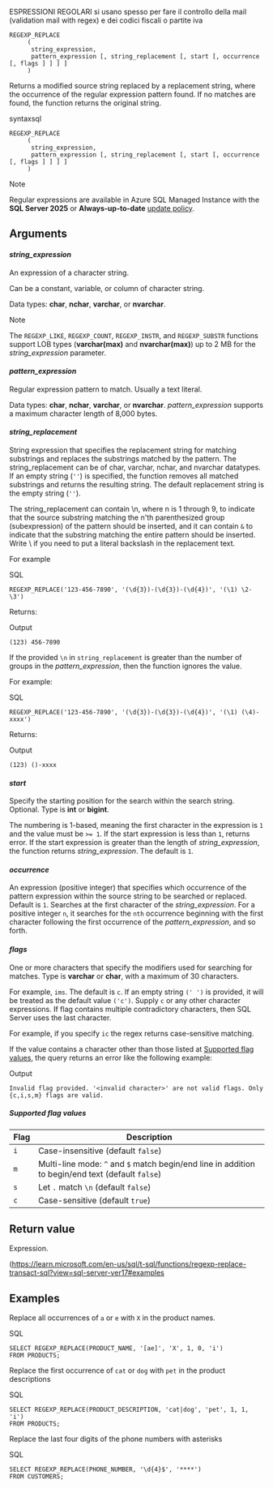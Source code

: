 ESPRESSIONI REGOLARI
si usano spesso per fare il controllo della mail (validation mail with regex)
e dei codici fiscali o partite iva

```
REGEXP_REPLACE
     (
      string_expression,
      pattern_expression [, string_replacement [, start [, occurrence [, flags ] ] ] ]
     )
```


Returns a modified source string replaced by a replacement string, where the occurrence of the regular expression pattern found. If no matches are found, the function returns the original string.

syntaxsql

```
REGEXP_REPLACE
     (
      string_expression,
      pattern_expression [, string_replacement [, start [, occurrence [, flags ] ] ] ]
     )
```

Note

Regular expressions are available in Azure SQL Managed Instance with the **SQL Server 2025** or **Always-up-to-date** [update policy](https://learn.microsoft.com/en-us/azure/azure-sql/managed-instance/update-policy).

[](https://learn.microsoft.com/en-us/sql/t-sql/functions/regexp-replace-transact-sql?view=sql-server-ver17#arguments)

## Arguments

[](https://learn.microsoft.com/en-us/sql/t-sql/functions/regexp-replace-transact-sql?view=sql-server-ver17#string_expression)

#### _string_expression_

An expression of a character string.

Can be a constant, variable, or column of character string.

Data types: **char**, **nchar**, **varchar**, or **nvarchar**.

Note

The `REGEXP_LIKE`, `REGEXP_COUNT`, `REGEXP_INSTR`, and `REGEXP_SUBSTR` functions support LOB types (**varchar(max)** and **nvarchar(max)**) up to 2 MB for the _string_expression_ parameter.

[](https://learn.microsoft.com/en-us/sql/t-sql/functions/regexp-replace-transact-sql?view=sql-server-ver17#pattern_expression)

#### _pattern_expression_

Regular expression pattern to match. Usually a text literal.

Data types: **char**, **nchar**, **varchar**, or **nvarchar**. _pattern_expression_ supports a maximum character length of 8,000 bytes.

[](https://learn.microsoft.com/en-us/sql/t-sql/functions/regexp-replace-transact-sql?view=sql-server-ver17#string_replacement)

#### _string_replacement_

String expression that specifies the replacement string for matching substrings and replaces the substrings matched by the pattern. The string_replacement can be of char, varchar, nchar, and nvarchar datatypes. If an empty string (`''`) is specified, the function removes all matched substrings and returns the resulting string. The default replacement string is the empty string (`''`).

The string_replacement can contain \n, where n is 1 through 9, to indicate that the source substring matching the n'th parenthesized group (subexpression) of the pattern should be inserted, and it can contain `&` to indicate that the substring matching the entire pattern should be inserted. Write \ if you need to put a literal backslash in the replacement text.

For example

SQL

```
REGEXP_REPLACE('123-456-7890', '(\d{3})-(\d{3})-(\d{4})', '(\1) \2-\3')
```

Returns:

Output

```
(123) 456-7890
```

If the provided `\n` in `string_replacement` is greater than the number of groups in the _pattern_expression_, then the function ignores the value.

For example:

SQL

```
REGEXP_REPLACE('123-456-7890', '(\d{3})-(\d{3})-(\d{4})', '(\1) (\4)-xxxx')
```

Returns:

Output

```
(123) ()-xxxx
```

[](https://learn.microsoft.com/en-us/sql/t-sql/functions/regexp-replace-transact-sql?view=sql-server-ver17#start)

#### _start_

Specify the starting position for the search within the search string. Optional. Type is **int** or **bigint**.

The numbering is 1-based, meaning the first character in the expression is `1` and the value must be `>= 1`. If the start expression is less than `1`, returns error. If the start expression is greater than the length of _string_expression_, the function returns _string_expression_. The default is `1`.

[](https://learn.microsoft.com/en-us/sql/t-sql/functions/regexp-replace-transact-sql?view=sql-server-ver17#occurrence)

#### _occurrence_

An expression (positive integer) that specifies which occurrence of the pattern expression within the source string to be searched or replaced. Default is `1`. Searches at the first character of the _string_expression_. For a positive integer `n`, it searches for the `nth` occurrence beginning with the first character following the first occurrence of the _pattern_expression_, and so forth.

[](https://learn.microsoft.com/en-us/sql/t-sql/functions/regexp-replace-transact-sql?view=sql-server-ver17#flags)

#### _flags_

One or more characters that specify the modifiers used for searching for matches. Type is **varchar** or **char**, with a maximum of 30 characters.

For example, `ims`. The default is `c`. If an empty string `(' ')` is provided, it will be treated as the default value `('c')`. Supply `c` or any other character expressions. If flag contains multiple contradictory characters, then SQL Server uses the last character.

For example, if you specify `ic` the regex returns case-sensitive matching.

If the value contains a character other than those listed at [Supported flag values](https://learn.microsoft.com/en-us/sql/t-sql/functions/regexp-replace-transact-sql?view=sql-server-ver17#supported-flag-values), the query returns an error like the following example:

Output

```
Invalid flag provided. '<invalid character>' are not valid flags. Only {c,i,s,m} flags are valid.
```

[](https://learn.microsoft.com/en-us/sql/t-sql/functions/regexp-replace-transact-sql?view=sql-server-ver17#supported-flag-values)

##### Supported flag values

|Flag|Description|
|---|---|
|`i`|Case-insensitive (default `false`)|
|`m`|Multi-line mode: `^` and `$` match begin/end line in addition to begin/end text (default `false`)|
|`s`|Let `.` match `\n` (default `false`)|
|`c`|Case-sensitive (default `true`)|

[](https://learn.microsoft.com/en-us/sql/t-sql/functions/regexp-replace-transact-sql?view=sql-server-ver17#return-value)

## Return value

Expression.

(https://learn.microsoft.com/en-us/sql/t-sql/functions/regexp-replace-transact-sql?view=sql-server-ver17#examples

## Examples

Replace all occurrences of `a` or `e` with `X` in the product names.

SQL

```
SELECT REGEXP_REPLACE(PRODUCT_NAME, '[ae]', 'X', 1, 0, 'i')
FROM PRODUCTS;
```

Replace the first occurrence of `cat` or `dog` with `pet` in the product descriptions

SQL

```
SELECT REGEXP_REPLACE(PRODUCT_DESCRIPTION, 'cat|dog', 'pet', 1, 1, 'i')
FROM PRODUCTS;
```

Replace the last four digits of the phone numbers with asterisks

SQL

```
SELECT REGEXP_REPLACE(PHONE_NUMBER, '\d{4}$', '****')
FROM CUSTOMERS;
```